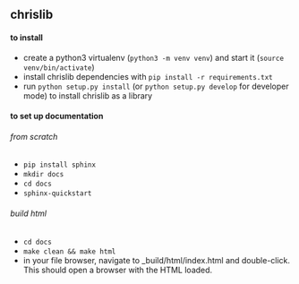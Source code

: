 ## chrislib

#### to install
* create a python3 virtualenv (`python3 -m venv venv`) and start it (`source venv/bin/activate`)
* install chrislib dependencies with `pip install -r requirements.txt`
* run `python setup.py install` (or `python setup.py develop` for developer mode) to install chrislib as a library

#### to set up documentation
###### from scratch
* `pip install sphinx`
* `mkdir docs`
* `cd docs`
* `sphinx-quickstart`
###### build html
* `cd docs`
* `make clean && make html`
* in your file browser, navigate to _build/html/index.html and double-click. This should open a browser with the HTML loaded.

